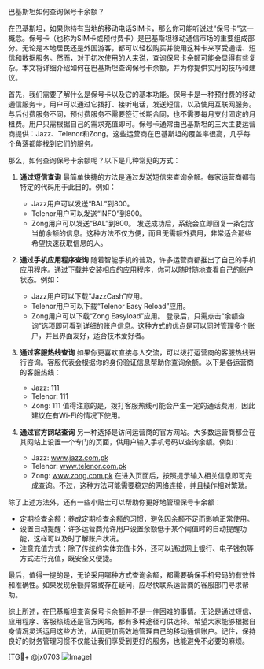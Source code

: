 巴基斯坦如何查询保号卡余额？

在巴基斯坦，如果你持有当地的移动电话SIM卡，那么你可能听说过“保号卡”这一概念。保号卡（也称为SIM卡或预付费卡）是巴基斯坦移动通信市场的重要组成部分。无论是本地居民还是外国游客，都可以轻松购买并使用这种卡来享受通话、短信和数据服务。然而，对于初次使用的人来说，查询保号卡余额可能会显得有些复杂。本文将详细介绍如何在巴基斯坦查询保号卡余额，并为你提供实用的技巧和建议。

首先，我们需要了解什么是保号卡以及它的基本功能。保号卡是一种预付费的移动通信服务卡，用户可以通过它拨打、接听电话，发送短信，以及使用互联网服务。与后付费服务不同，预付费服务不需要签订长期合同，也不需要每月支付固定的月租费。用户只需根据自己的需求充值即可。保号卡通常由巴基斯坦的三大主要运营商提供：Jazz、Telenor和Zong。这些运营商在巴基斯坦的覆盖率很高，几乎每个角落都能找到它们的服务。

那么，如何查询保号卡余额呢？以下是几种常见的方式：

1. **通过短信查询**
   最简单快捷的方法是通过发送短信来查询余额。每家运营商都有特定的代码用于此目的。例如：
   - Jazz用户可以发送“BAL”到800。
   - Telenor用户可以发送“INFO”到800。
   - Zong用户可以发送“BAL”到800。
   发送成功后，系统会立即回复一条包含当前余额的信息。这种方法不仅方便，而且无需额外费用，非常适合那些希望快速获取信息的人。

2. **通过手机应用程序查询**
   随着智能手机的普及，许多运营商都推出了自己的手机应用程序。通过下载并安装相应的应用程序，你可以随时随地查看自己的账户状态。例如：
   - Jazz用户可以下载“JazzCash”应用。
   - Telenor用户可以下载“Telenor Easy Reload”应用。
   - Zong用户可以下载“Zong Easyload”应用。
   登录后，只需点击“余额查询”选项即可看到详细的账户信息。这种方式的优点是可以同时管理多个账户，并且界面友好，适合技术爱好者。

3. **通过客服热线查询**
   如果你更喜欢直接与人交流，可以拨打运营商的客服热线进行咨询。客服代表会根据你的身份验证信息帮助你查询余额。以下是各运营商的客服热线：
   - Jazz: 111
   - Telenor: 111
   - Zong: 111
   值得注意的是，拨打客服热线可能会产生一定的通话费用，因此建议在有Wi-Fi的情况下使用。

4. **通过官方网站查询**
   另一种选择是访问运营商的官方网站。大多数运营商都会在其网站上设置一个专门的页面，供用户输入手机号码以查询余额。例如：
   - Jazz: www.jazz.com.pk
   - Telenor: www.telenor.com.pk
   - Zong: www.zong.com.pk
   在进入页面后，按照提示输入相关信息即可完成查询。不过，这种方法可能需要稳定的网络连接，并且操作相对繁琐。

除了上述方法外，还有一些小贴士可以帮助你更好地管理保号卡余额：
- 定期检查余额：养成定期检查余额的习惯，避免因余额不足而影响正常使用。
- 设置自动提醒：许多运营商允许用户设置余额低于某个阈值时的自动提醒功能，这样可以及时了解账户状况。
- 注意充值方式：除了传统的实体充值卡外，还可以通过网上银行、电子钱包等方式进行充值，既安全又便捷。

最后，值得一提的是，无论采用哪种方式查询余额，都需要确保手机号码的有效性和准确性。如果发现余额异常或存在疑问，应尽快联系运营商的客服部门寻求帮助。

综上所述，在巴基斯坦查询保号卡余额并不是一件困难的事情。无论是通过短信、应用程序、客服热线还是官方网站，都有多种途径可供选择。希望大家能够根据自身情况灵活运用这些方法，从而更加高效地管理自己的移动通信账户。记住，保持良好的财务管理习惯不仅能让我们享受到更好的服务，也能避免不必要的麻烦。

[TG💪+ @jx0703 ![Image](https://github.com/user-attachments/assets/dbca1d08-cadb-493c-b0ec-ad6f7a83f270)]